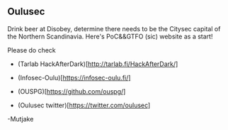 ## Oulusec

Drink beer at Disobey, determine there needs to be the Citysec capital of the Northern Scandinavia. Here's PoC&&GTFO (sic) website as a start! 

Please do check

* (Tarlab HackAfterDark)[http://tarlab.fi/HackAfterDark/]
* (Infosec-Oulu)[https://infosec-oulu.fi/]
* (OUSPG)[https://github.com/ouspg/]

* (Oulusec twitter)[https://twitter.com/oulusec]

-Mutjake
